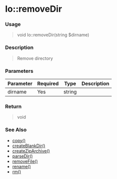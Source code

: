 
# Io::removeDir 

### Usage

> void Io::removeDir(string $dirname)

### Description

> Remove directory

### Parameters

Parameter | Required | Type | Description
------------- |------------- |------------- |------------- 
dirname | Yes | string |

### Return
> void 
### See Also

* [copy()](copy.md)
* [createBlankDir()](createblankdir.md)
* [createZipArchive()](createziparchive.md)
* [parseDir()](parsedir.md)
* [removeFile()](removefile.md)
* [rename()](rename.md)
* [rm()](rm.md)


